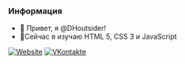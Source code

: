 <h3>Информация</h3>

- 👋 Привет, я @DHoutsider!
- 🌱Сейчас я изучаю HTML 5, CSS 3 и JavaScript 

<a href="https://dhoutsider.top/"><img alt="Website" src="https://img.shields.io/badge/Вебсайт-dhoutsider.top-blue?style=flat-square&logo=google-chrome"></a>
<a href="https://vk.com/dhoutsider/"><img alt="VKontakte" src="https://img.shields.io/badge/ВКонтакте-dhoutsider-blue?style=flat-square&logo=vk"></a>
